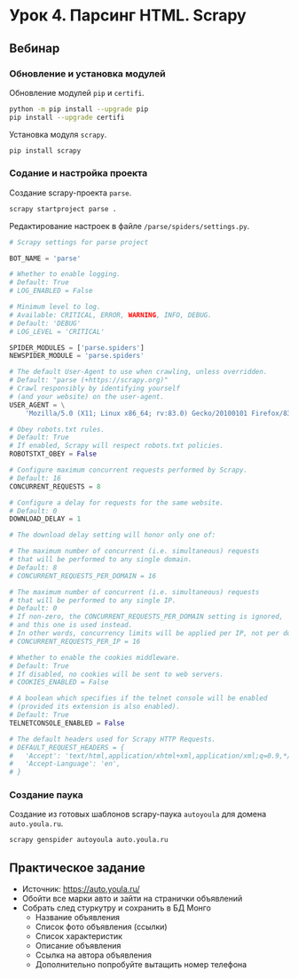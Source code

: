 # Урок 4. Парсинг HTML. Scrapy

## Вебинар

### Обновление и установка модулей

Обновление модулей `pip` и `certifi`. 
```bash
python -m pip install --upgrade pip
pip install --upgrade certifi
```

Установка модуля `scrapy`.
```bash
pip install scrapy
```

### Содание и настройка проекта

Создание scrapy-проекта `parse`.
```bash
scrapy startproject parse .
```

Редактирование настроек в файле `/parse/spiders/settings.py`. 
```python
# Scrapy settings for parse project

BOT_NAME = 'parse'

# Whether to enable logging.
# Default: True
# LOG_ENABLED = False

# Minimum level to log.
# Available: CRITICAL, ERROR, WARNING, INFO, DEBUG.
# Default: 'DEBUG'
# LOG_LEVEL = 'CRITICAL'

SPIDER_MODULES = ['parse.spiders']
NEWSPIDER_MODULE = 'parse.spiders'

# The default User-Agent to use when crawling, unless overridden.
# Default: "parse (+https://scrapy.org)"
# Crawl responsibly by identifying yourself
# (and your website) on the user-agent.
USER_AGENT = \
    'Mozilla/5.0 (X11; Linux x86_64; rv:83.0) Gecko/20100101 Firefox/83.0'

# Obey robots.txt rules.
# Default: True
# If enabled, Scrapy will respect robots.txt policies.
ROBOTSTXT_OBEY = False

# Configure maximum concurrent requests performed by Scrapy.
# Default: 16
CONCURRENT_REQUESTS = 8

# Configure a delay for requests for the same website.
# Default: 0
DOWNLOAD_DELAY = 1

# The download delay setting will honor only one of:

# The maximum number of concurrent (i.e. simultaneous) requests
# that will be performed to any single domain.
# Default: 8
# CONCURRENT_REQUESTS_PER_DOMAIN = 16

# The maximum number of concurrent (i.e. simultaneous) requests
# that will be performed to any single IP.
# Default: 0
# If non-zero, the CONCURRENT_REQUESTS_PER_DOMAIN setting is ignored,
# and this one is used instead.
# In other words, concurrency limits will be applied per IP, not per domain.
# CONCURRENT_REQUESTS_PER_IP = 16

# Whether to enable the cookies middleware.
# Default: True
# If disabled, no cookies will be sent to web servers.
# COOKIES_ENABLED = False

# A boolean which specifies if the telnet console will be enabled
# (provided its extension is also enabled).
# Default: True
TELNETCONSOLE_ENABLED = False

# The default headers used for Scrapy HTTP Requests.
# DEFAULT_REQUEST_HEADERS = {
#   'Accept': 'text/html,application/xhtml+xml,application/xml;q=0.9,*/*;q=0.8',
#   'Accept-Language': 'en',
# }
```

### Создание паука

Создание из готовых шаблонов
scrapy-паука `autoyoula` для домена `auto.youla.ru`.
```bash
scrapy genspider autoyoula auto.youla.ru
```

## Практическое задание

- Источник: https://auto.youla.ru/
- Обойти все марки авто и зайти на странички объявлений
- Собрать след стуркутру и сохранить в БД Монго
  - Название объявления
  - Список фото объявления (ссылки)
  - Список характеристик
  - Описание объявления
  - Ссылка на автора объявления
  - Дополнительно попробуйте вытащить номер телефона
